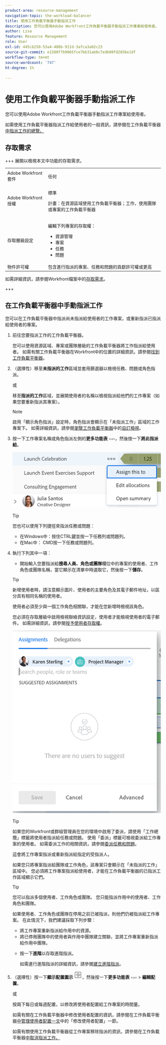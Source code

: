 ```yaml
---
product-area: resource-management
navigation-topic: the-workload-balancer
title: 使用工作負載平衡器手動指派工作
description: 您可以使用Adobe Workfront工作負載平衡器手動指派工作專案給使用者。
author: Lisa
feature: Resource Management
role: User
exl-id: 445cb250-53a4-488b-911d-3afca3a02c23
source-git-commit: e1580f7b9065fce7bb31ab0c7edb00fd2856e1df
workflow-type: tm+mt
source-wordcount: '747'
ht-degree: 1%

---
```


# 使用工作負載平衡器手動指派工作

您可以使用Adobe Workfront工作負載平衡器手動指派工作專案給使用者。

如需使用工作負載平衡器指派工作給使用者的一般資訊，請參閱在工作負載平衡器[中指派工作的總覽。](../../resource-mgmt/workload-balancer/assign-work-in-workload-balancer.md)

## 存取需求

+++ 展開以檢視本文中功能的存取需求。

<table style="table-layout:auto"> 
 <col> 
 <col> 
 <tbody> 
  <tr> 
   <td>Adobe Workfront套件</td> 
   <td><p>任何</p></td>
  </tr>
  <tr> 
   <td>Adobe Workfront授權</td> 
   <td><p>標準</p>
       <p>計畫：在資源區域使用工作負載平衡器；工作，使用團隊或專案的工作負載平衡器</p></td>
  </tr>
  <tr> 
   <td>存取層級設定</td> 
   <td> <p>編輯下列專案的存取權：</p> 
    <ul> 
     <li>資源管理</li> 
     <li>專案</li> 
     <li>任務</li> 
     <li>問題</li> 
    </ul>
   </td> 
  </tr> 
  <tr> 
   <td>物件許可權</td> 
   <td>包含進行指派的專案、任務和問題的貢獻許可權或更高</td> 
  </tr> 
 </tbody> 
</table>

如需詳細資訊，請參閱Workfront檔案中的[存取需求](/help/quicksilver/administration-and-setup/add-users/access-levels-and-object-permissions/access-level-requirements-in-documentation.md)。

+++

## 在工作負載平衡器中手動指派工作

您可以在工作負載平衡器中指派尚未指派給使用者的工作專案，或重新指派已指派給使用者的專案。

1. 前往您要指派工作的工作負載平衡器。

   您可以使用資源區域、專案或團隊層級的工作負載平衡器將工作指派給使用者。 如需有關工作負載平衡器在Workfront中的位置的詳細資訊，請參閱[找到工作負載平衡器](../../resource-mgmt/workload-balancer/locate-workload-balancer.md)。

1. （選擇性）移至&#x200B;**未指派的工作**&#x200B;區域並套用篩選器以檢視任務、問題或角色指派。

   或

   移至&#x200B;**指派的工作**&#x200B;區域，並展開使用者的名稱以檢視指派給他們的工作專案（如果您要重新指派其專案）。

   >[!NOTE]
   >
   >啟用「顯示角色指派」設定時，角色指派會顯示在「未指派工作」區域的工作專案下。 如需詳細資訊，請參閱[瀏覽工作負載平衡器](/help/quicksilver/resource-mgmt/workload-balancer/navigate-the-workload-balancer.md#customize-the-view)中的[自訂檢視](/help/quicksilver/resource-mgmt/workload-balancer/navigate-the-workload-balancer.md)。

1. 按一下工作專案名稱或角色指派左側的&#x200B;**更多功能表** ![更多功能表](assets/qs-more-menu.png)，然後按一下&#x200B;**將此指派給**。

   ![將此指派給](assets/assign-this-to-link-from-task-wb-nwe-350x104.png)

   >[!TIP]
   >
   >您也可以使用下列捷徑來指派任務或問題：
   >
   >* 在Windows中：按住CTRL鍵並按一下任務列或問題列。
   >* 在Mac中： CMD按一下任務或問題列。

1. 執行下列其中一項：

   * 開始輸入您要指派給&#x200B;**搜尋人員、角色或團隊**&#x200B;欄位中的專案的使用者、工作角色或團隊名稱，當它顯示在清單中時選取它，然後按一下&#x200B;**儲存**。

   >[!TIP]
   >
   >新增使用者時，請注意顯示圖片、使用者的主要角色及其電子郵件地址，以區分具有相同名稱的使用者。
   >
   >使用者必須至少與一個工作角色相關聯，才能在您新增時檢視該角色。
   >
   > 您必須在存取層級中啟用檢視聯絡資訊設定，使用者才能檢視使用者的電子郵件。 如需詳細資訊，請參閱[授予使用者存取權](../../administration-and-setup/add-users/configure-and-grant-access/grant-access-other-users.md)。


   ![進階工作分派](assets/assignments-box-with-advanced-assignments-delegations-wb.png)

   >[!TIP]
   >
   > 如果您的Workfront或群組管理員在您的環境中啟用了委派，請使用「工作總攬」標籤將使用者指派給任務或問題。 使用「委派」標籤可檢視委派給工作專案的使用者。 如需委派工作的相關資訊，請參閱[委派任務和問題](../../manage-work/delegate-work/how-to-delegate-work.md)。


   這會將工作專案指派或重新指派給指定的受指派人。

   如果您只將專案指派給團隊或工作角色，該專案只會顯示在「未指派的工作」區域中。 您必須將工作專案指派給使用者，才能在工作負載平衡器的已指派工作區域顯示它們。

   >[!TIP]
   >
   >您可以指派多個使用者、工作角色或團隊。 您只能指派作用中的使用者、工作角色和團隊。
   >
   >
   >如果使用者、工作角色或團隊在停用之前已被指派，則他們仍被指派給工作專案。 在此情況下，我們建議採取下列步驟：
   >
   >   
   >   
   >   * 將工作專案重新指派給作用中的資源。
   >   * 將已停用團隊中的使用者與作用中團隊建立關聯，並將工作專案重新指派給作用中團隊。
   >   
   >

   * 按一下&#x200B;**進階**&#x200B;以存取進階指派。

     如需進行進階指派的詳細資訊，請參閱[建立進階指派](../../manage-work/tasks/assign-tasks/create-advanced-assignments.md)。

1. （選擇性）按一下&#x200B;**顯示配置圖示** ![顯示配置圖示](assets/show-allocations-icon-small.png)，然後按一下&#x200B;**更多功能表** ![更多功能表](assets/qs-more-menu.png) > **編輯配置**。

   或

   按兩下每日或每週配置，以修改將使用者配置給工作專案的時間量。

   如需有關在工作負載平衡器中修改使用者配置的資訊，請參閱在工作負載平衡器[中管理使用者配置一文](../../resource-mgmt/workload-balancer/manage-user-allocations-workload-balancer.md)中的「修改使用者配置」一節。

   如需有關使用工作負載平衡器從工作專案移除指派的資訊，請參閱在工作負載平衡器[中取消指派工作。](../../resource-mgmt/workload-balancer/unassign-work-in-workload-balancer.md)

    
